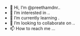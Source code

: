 - 👋 Hi, I’m @preethamdnr..
- 👀 I’m interested in ..
- 🌱 I’m currently learning .
- 💞️ I’m looking to collaborate on ..
- 📫 How to reach me ...
<!---
preethamdnr/preethamdnr is a ✨ special ✨ repository because its `README.md` (this file) appears on your GitHub profile.
You can click the Preview link to take a look at your changes.
--->
